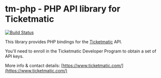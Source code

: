 # tm-php - PHP API library for Ticketmatic

[![Build Status](https://travis-ci.org/ticketmatic/tm-php.svg?branch=master)](https://travis-ci.org/ticketmatic/tm-php)

This library provides PHP bindings for the [Ticketmatic](https://www.ticketmatic.com/) API.

You'll need to enroll in the Ticketmatic Developer Program to obtain a set of API keys.

More info & contact details: [https://www.ticketmatic.com/](https://www.ticketmatic.com/)
